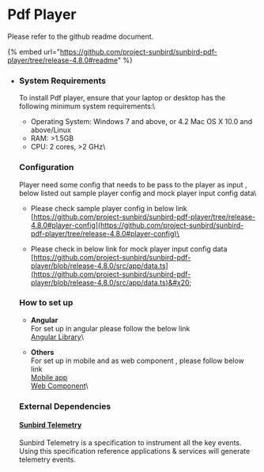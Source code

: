 # Pdf Player

Please refer to the github readme document.

{% embed url="https://github.com/project-sunbird/sunbird-pdf-player/tree/release-4.8.0#readme" %}

*   ### System Requirements <a href="#system-requirements" id="system-requirements"></a>

    To install Pdf player, ensure that your laptop or desktop has the following minimum system requirements:\


    * Operating System: Windows 7 and above, or 4.2 Mac OS X 10.0 and above/Linux
    * RAM: >1.5GB
    * CPU: 2 cores, >2 GHz\


    ### Configuration



    Player need some config that needs to be pass to the player as input , below listed out sample player config and mock player input config data\


    * Please check sample player config in below link\
      [https://github.com/project-sunbird/sunbird-pdf-player/tree/release-4.8.0#player-config](https://github.com/project-sunbird/sunbird-pdf-player/tree/release-4.8.0#player-config)\

    * Please check in below link for mock player input config data\
      [https://github.com/project-sunbird/sunbird-pdf-player/blob/release-4.8.0/src/app/data.ts](https://github.com/project-sunbird/sunbird-pdf-player/blob/release-4.8.0/src/app/data.ts)&#x20;

    ### How to set up



    * **Angular** \
      For set up in angular please follow the below link\
      [Angular Library](https://github.com/project-sunbird/sunbird-pdf-player/tree/release-4.8.0#getting-started)\

    * **Others** \
      For set up in mobile and as web component , please follow below link\
      [Mobile app](https://github.com/project-sunbird/sunbird-pdf-player/tree/release-4.8.0#mobile-app-integration-steps)\
      [Web Component](https://github.com/project-sunbird/sunbird-pdf-player/tree/release-4.8.0#use-as-web-components)\


    ### External Dependencies

    #### [Sunbird Telemetry](https://app.gitbook.com/o/-Mi9QwJlsfb7xuxTBc0J/s/-MkM7F4oILSpCJPO0YUu/)

    Sunbird Telemetry is a specification to instrument all the key events. Using this specification reference applications & services will generate telemetry events.

    #### &#x20;
